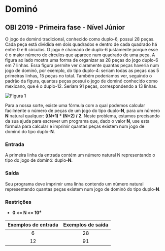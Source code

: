 # Dominó 
 ## OBI 2019 - Primeira fase - Nível Júnior
 O jogo de dominó tradicional, conhecido como duplo-6, possui 28 peças. Cada peça está dividida em dois quadrados e dentro de cada quadrado há entre 0 e 6 círculos. O jogo é chamado de duplo-6 justamente porque esse é o maior número de círculos que aparece num quadrado de uma peça. A figura ao lado mostra uma forma de organizar as 28 peças do jogo duplo-6 em 7 linhas. Essa figura permite ver claramente quantas peças haveria num jogo de dominó, por exemplo, do tipo duplo-4: seriam todas as peças das 5 primeiras linhas, 15 peças no total. Também poderíamos ver, seguindo o padrão da figura, quantas peças possui o jogo de dominó conhecido como mexicano, que é o duplo-12. Seriam 91 peças, correspondendo a 13 linhas.
 
 ![Figura 1](https://api.neps.academy/image/297.png)

 Para a nossa sorte, existe uma fórmula com a qual podemos calcular facilmente o número de peças de um jogo do tipo duplo-**N**, para um número **N** natural qualquer: **((N+1) * (N+2) / 2**. Neste problema, estamos precisando da sua ajuda para escrever um programa que, dado o valor **N**, use esta fórmula para calcular e imprimir quantas peças existem num jogo de dominó do tipo duplo-**N**.

 ### Entrada
 A primeira linha da entrada contém um número natural N representando o tipo do jogo de dominó: duplo-**N**.

 ### Saída
 Seu programa deve imprimir uma linha contendo um número natural representando quantas peças
 existem num jogo de dominó do tipo duplo-**N**.

 ### Restrições
 * **0 <= N <= 10⁴**

 Exemplos de entrada | Exemplos de saída
 :------------------:| :----------------:
 6                   | 28
 12                  | 91